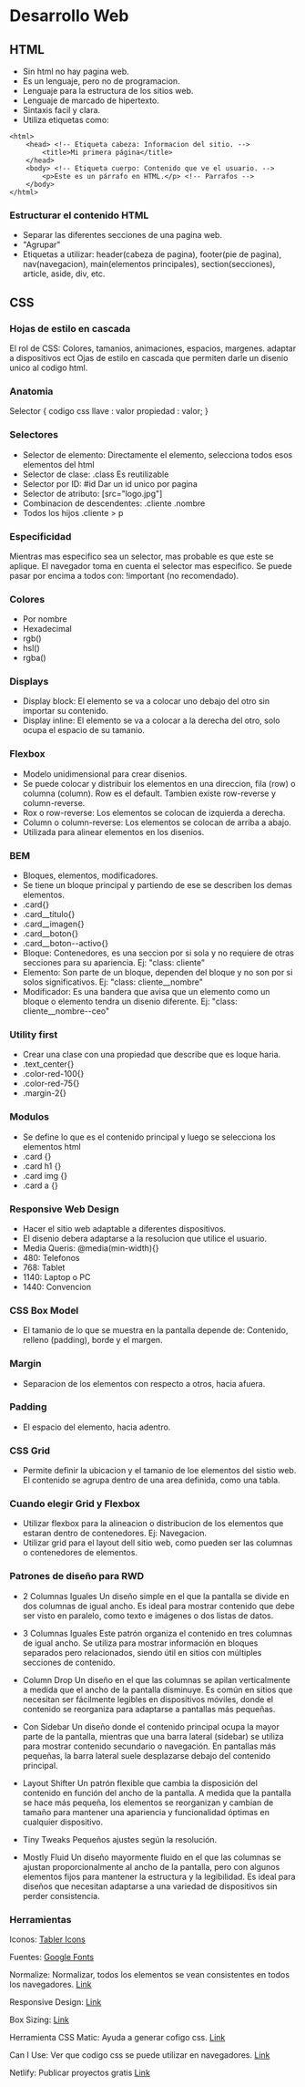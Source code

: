 # Desarrollo Web

## HTML

- Sin html no hay pagina web.
- Es un lenguaje, pero no de programacion.
- Lenguaje para la estructura de los sitios web.
- Lenguaje de marcado de hipertexto.
- Sintaxis facil y clara.
- Utiliza etiquetas como:

<!DOCTYPE html>
    <html>
        <head> <!-- Etiqueta cabeza: Informacion del sitio. -->
            <title>Mi primera página</title>
        </head>
        <body> <!-- Etiqueta cuerpo: Contenido que ve el usuario. -->
            <p>Este es un párrafo en HTML.</p> <!-- Parrafos -->
        </body>
    </html>

### Estructurar el contenido HTML

- Separar las diferentes secciones de una pagina web.
- "Agrupar"
- Etiquetas a utilizar: header(cabeza de pagina), footer(pie de pagina), nav(navegacion), main(elementos principales), section(secciones), article, aside, div, etc.

## CSS

### Hojas de estilo en cascada

El rol de CSS: Colores, tamanios, animaciones, espacios, margenes. adaptar a dispositivos ect
Ojas de estilo en cascada que permiten darle un disenio unico al codigo html.

### Anatomia

Selector {
    codigo css
    llave : valor
    propiedad : valor;
}

### Selectores

- Selector de elemento: Directamente el elemento, selecciona todos esos elementos del html
- Selector de clase: .class Es reutilizable
- Selector por ID: #id Dar un id unico por pagina
- Selector de atributo: [src="logo.jpg"]
- Combinacion de descendentes: .cliente .nombre
- Todos los hijos .cliente > p

### Especificidad

Mientras mas especifico sea un selector, mas probable es que este se aplique.
El navegador toma en cuenta el selector mas especifico. Se puede pasar por encima a todos con: !important (no recomendado).

### Colores

- Por nombre
- Hexadecimal
- rgb()
- hsl()
- rgba()

### Displays

- Display block: El elemento se va a colocar uno debajo del otro sin importar su contenido.
- Display inline: El elemento se va a colocar a la derecha del otro, solo ocupa el espacio de su tamanio.

### Flexbox

- Modelo unidimensional para crear disenios.
- Se puede colocar y distribuir los elementos en una direccion, fila (row) o columna (column). Row es el default. Tambien existe row-reverse y column-reverse.
- Rox o row-reverse: Los elementos se colocan de izquierda a derecha.
- Column o column-reverse: Los elementos se colocan de arriba a abajo.
- Utilizada para alinear elementos en los disenios.

### BEM

- Bloques, elementos, modificadores.
- Se tiene un bloque principal y partiendo de ese se describen los demas elementos.
- .card{}
- .card__titulo{}
- .card__imagen{}
- .card__boton{}
- .card__boton--activo{}
- Bloque: Contenedores, es una seccion por si sola y no requiere de otras secciones para su apariencia. Ej: "class: cliente"
- Elemento: Son parte de un bloque, dependen del bloque y no son por si solos significativos. Ej: "class: cliente__nombre"
- Modificador: Es una bandera que avisa que un elemento como un bloque o elemento tendra un disenio diferente. Ej: "class: cliente__nombre--ceo"

### Utility first

- Crear una clase con una propiedad que describe que es loque haria.
- .text_center{}
- .color-red-100{}
- .color-red-75{}
- .margin-2{}

### Modulos

- Se define lo que es el contenido principal y luego se selecciona los elementos html
- .card {}
- .card h1 {}
- .card img {}
- .card a {}

### Responsive Web Design

- Hacer el sitio web adaptable a diferentes dispositivos.
- El disenio debera adaptarse a la resolucion que utilice el usuario.
- Media Queris: @media(min-width){}
- 480: Telefonos
- 768: Tablet
- 1140: Laptop o PC
- 1440: Convencion

### CSS Box Model

- El tamanio de lo que se muestra en la pantalla depende de: Contenido, relleno (padding), borde y el margen.

### Margin

- Separacion de los elementos con respecto a otros, hacia afuera.

### Padding

- El espacio del elemento, hacia adentro.

### CSS Grid

- Permite definir la ubicacion y el tamanio de loe elementos del sistio web. El contenido se agrupa dentro de una area definida, como una tabla.

### Cuando elegir Grid y Flexbox

- Utilizar flexbox para la alineacion o distribucion de los elementos que estaran dentro de contenedores. Ej: Navegacion.
- Utilizar grid para el layout dell sitio web, como pueden ser las columnas o contenedores de elementos.

### Patrones de diseño para RWD

- 2 Columnas Iguales
Un diseño simple en el que la pantalla se divide en dos columnas de igual ancho. Es ideal para mostrar contenido que debe ser visto en paralelo, como texto e imágenes o dos listas de datos.

- 3 Columnas Iguales
Este patrón organiza el contenido en tres columnas de igual ancho. Se utiliza para mostrar información en bloques separados pero relacionados, siendo útil en sitios con múltiples secciones de contenido.

- Column Drop
Un diseño en el que las columnas se apilan verticalmente a medida que el ancho de la pantalla disminuye. Es común en sitios que necesitan ser fácilmente legibles en dispositivos móviles, donde el contenido se reorganiza para adaptarse a pantallas más pequeñas.

- Con Sidebar
Un diseño donde el contenido principal ocupa la mayor parte de la pantalla, mientras que una barra lateral (sidebar) se utiliza para mostrar contenido secundario o navegación. En pantallas más pequeñas, la barra lateral suele desplazarse debajo del contenido principal.

- Layout Shifter
Un patrón flexible que cambia la disposición del contenido en función del ancho de la pantalla. A medida que la pantalla se hace más pequeña, los elementos se reorganizan y cambian de tamaño para mantener una apariencia y funcionalidad óptimas en cualquier dispositivo.

- Tiny Tweaks
Pequeños ajustes según la resolución.

- Mostly Fluid
Un diseño mayormente fluido en el que las columnas se ajustan proporcionalmente al ancho de la pantalla, pero con algunos elementos fijos para mantener la estructura y la legibilidad. Es ideal para diseños que necesitan adaptarse a una variedad de dispositivos sin perder consistencia.

### Herramientas

Iconos:
[Tabler Icons](https://tablericons.com/ )

Fuentes:
[Google Fonts](https://fonts.google.com/)

Normalize: Normalizar, todos los elementos se vean consistentes en todos los navegadores.
[Link](https://necolas.github.io/normalize.css/)

Responsive Design:
[Link](https://responsively.app/)

Box Sizing:
[Link](https://www.paulirish.com/2012/box-sizing-border-box-ftw/)

Herramienta CSS Matic: Ayuda a generar cofigo css.
[Link](https://www.cssmatic.com/)

Can I Use: Ver que codigo css se puede utilizar en navegadores.
[Link](https://caniuse.com/)

Netlify: Publicar proyectos gratis
[Link](https://app.netlify.com/teams/fepdev25/sites)
